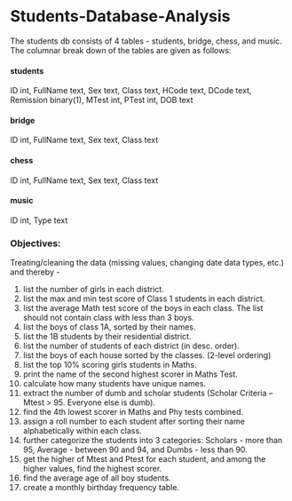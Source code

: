 # Students-Database-Analysis
The students db consists of 4 tables - students, bridge, chess, and music. The columnar break down of the tables are given as follows:

#### students
ID int, FullName text, Sex text, Class text, HCode text, DCode text, Remission binary(1), MTest int, PTest int, DOB text

#### bridge
ID int, FullName text, Sex text, Class text

#### chess
ID int, FullName text, Sex text, Class text

#### music
ID int, Type text

### Objectives:<br>
Treating/cleaning the data (missing values, changing date data types, etc.) and thereby -
1. list the number of girls in each district.
2. list the max and min test score of Class 1 students in each district.
3. list the average Math test score of the boys in each class. The list should not contain class with less than 3 boys.
4. list the boys of class 1A, sorted by their names.
5. list the 1B students by their residential district.
6. list the number of students of each district (in desc. order).
7. list the boys of each house sorted by the classes. (2-level ordering)
8. list the top 10% scoring girls students in Maths.
9. print the name of the second highest scorer in Maths Test.
10. calculate how many students have unique names.
11. extract the number of dumb and scholar students (Scholar Criteria – Mtest > 95. Everyone else is dumb).
12. find the 4th lowest scorer in Maths and Phy tests combined.
13. assign a roll number to each student after sorting their name alphabetically within each class.
14. further categorize the students into 3 categories: Scholars - more than 95, Average - between 90 and 94, and Dumbs - less than 90.
15. get the higher of Mtest and Ptest for each student, and among the higher values, find the highest scorer.
16. find the average age of all boy students.
17. create a monthly birthday frequency table.
